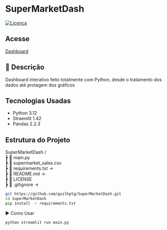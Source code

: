 # SuperMarketDash
 
[![Licença](https://img.shields.io/badge/license-MIT-blue.svg)](LICENSE)


## Acesse
[Dashboard](https://supermarketdash.streamlit.app/)


## 📌 Descrição
Dashboard interativo feito totalmente com Python, desde o tratamento dos dados até protagem dos gráficos

## Tecnologias Usadas

- Python 3.12
- Straemlit 1.42
- Pandas 2.2.3

## Estrutura do Projeto

SuperMarketDash /\
┣ 📂 main.py \
┣ 📂 supermarket_sales.csv \
┣ 📜 requirements.txt →  \
┣ 📜 README.md → \
┣ 📂 LICENSE \
┣ 📜 .gitignore → 

```bash
git https://github.com/guilhptg/SuperMarketDash.git
cd SuperMarketDash
pip install -r requirements.txt
```

▶️ Como Usar

``` bash
python streamlit run main.py
```
